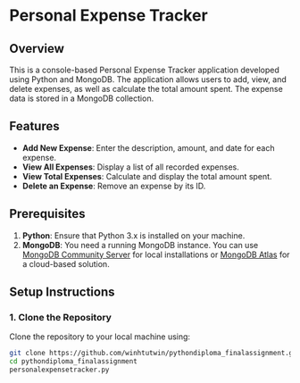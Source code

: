 # Personal Expense Tracker

## Overview

This is a console-based Personal Expense Tracker application developed using Python and MongoDB. The application allows users to add, view, and delete expenses, as well as calculate the total amount spent. The expense data is stored in a MongoDB collection.

## Features

- **Add New Expense**: Enter the description, amount, and date for each expense.
- **View All Expenses**: Display a list of all recorded expenses.
- **View Total Expenses**: Calculate and display the total amount spent.
- **Delete an Expense**: Remove an expense by its ID.

## Prerequisites

1. **Python**: Ensure that Python 3.x is installed on your machine.
2. **MongoDB**: You need a running MongoDB instance. You can use [MongoDB Community Server](https://www.mongodb.com/try/download/community) for local installations or [MongoDB Atlas](https://www.mongodb.com/cloud/atlas) for a cloud-based solution.

## Setup Instructions

### 1. Clone the Repository

Clone the repository to your local machine using:

```bash
git clone https://github.com/winhtutwin/pythondiploma_finalassignment.git
cd pythondiploma_finalassignment
personalexpensetracker.py
